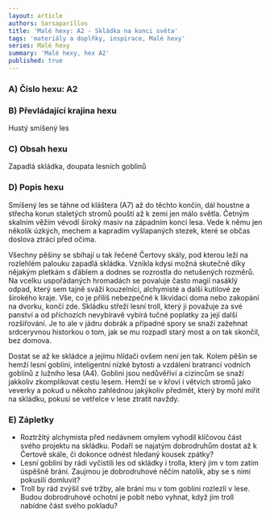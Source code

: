 ```yaml
---
layout: article
authors: Sarsaparillos
title: 'Malé hexy: A2 - Skládka na konci světa'
tags: 'materiály a doplňky, inspirace, Malé hexy'
series: Malé hexy
summary: 'Malé hexy, hex A2'
published: true
---
```

### A) Číslo hexu: A2 

### B) Převládající krajina hexu

Hustý smíšený les 
  
### C) Obsah hexu

Zapadlá skládka, doupata lesních goblinů  
  
### D) Popis hexu

Smíšený les se táhne od kláštera (A7) až do těchto končin, dál houstne a střecha korun staletých stromů pouští až k zemi jen málo světla. Četným skalním věžím vévodí široký masiv na západním konci lesa. Vede k němu jen několik úzkých, mechem a kapradím vyšlapaných stezek, které se občas doslova ztrácí před očima.

Všechny pěšiny se sbíhají u tak řečené Čertovy skály, pod kterou leží na rozlehlém palouku zapadlá skládka. Vznikla kdysi možná skutečně díky nějakým pletkám s ďáblem a dodnes se rozrostla do netušených rozměrů. Na vcelku uspořádaných hromadách se povaluje často magií nasáklý odpad, který sem tajně sváží kouzelníci, alchymisté a další kutilové ze širokého kraje. Vše, co je příliš nebezpečné k likvidaci doma nebo zakopání na dvorku, končí zde. Skládku střeží lesní troll, který ji považuje za své panství a od příchozích nevybíravě vybírá tučné poplatky za její další rozšiřování. Je to ale v jádru dobrák a případné spory se snaží zažehnat srdceryvnou historkou o tom, jak se mu rozpadl starý most a on tak skončil, bez domova.

Dostat se až ke skládce a jejímu hlídači ovšem není jen tak. Kolem pěšin se hemží lesní goblini, inteligentní nízké bytosti a vzdálení bratranci vodních goblinů z lužního lesa (A4). Goblini jsou nedůvěřiví a cizincům se snaží jakkoliv zkomplikovat cestu lesem. Hemží se v křoví i větvích stromů jako veverky a pokud u někoho zahlédnou jakýkoliv předmět, který by mohl mířit na skládku, pokusí se vetřelce v lese ztratit navždy.
  
### E) Zápletky

- Roztržitý alchymista před nedávnem omylem vyhodil klíčovou část svého projektu na skládku. Podaří se najatým dobrodruhům dostat až k Čertově skále, či dokonce odnést hledaný kousek zpátky?
- Lesní goblini by rádi vyčistili les od skládky i trolla, který jim v tom zatím úspěšně brání. Zaujmou je dobrodruhové něčím natolik, aby se s nimi pokusili domluvit?
- Troll by rád zvýšil své tržby, ale brání mu v tom goblini rozlezlí v lese. Budou dobrodruhové ochotní je pobít nebo vyhnat, když jim troll nabídne část svého pokladu?
